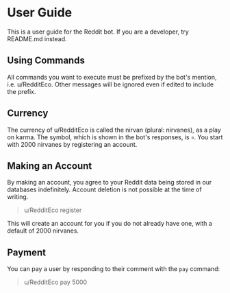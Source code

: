 # User Guide

This is a user guide for the Reddit bot. If you are a developer, try README.md instead.

## Using Commands

All commands you want to execute must be prefixed by the bot's mention, i.e. u/RedditEco. Other messages will be ignored even if edited to include the prefix.

## Currency

The currency of u/RedditEco is called the nirvan (plural: nirvanes), as a play on karma. The symbol, which is shown in the bot's responses, is `¤`. You start with 2000 nirvanes by registering an account.

## Making an Account

By making an account, you agree to your Reddit data being stored in our databases indefinitely. Account deletion is not possible at the time of writing.

> u/RedditEco register

This will create an account for you if you do not already have one, with a default of 2000 nirvanes.

## Payment

You can pay a user by responding to their comment with the `pay` command:

> u/RedditEco pay 5000